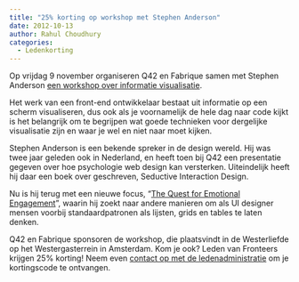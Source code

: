 ```yaml
---
title: "25% korting op workshop met Stephen Anderson"
date: 2012-10-13
author: Rahul Choudhury
categories: 
  - Ledenkorting
---
```

Op vrijdag 9 november organiseren Q42 en Fabrique samen met Stephen Anderson [een workshop over informatie visualisatie](http://qfee.nl/).

Het werk van een front-end ontwikkelaar bestaat uit informatie op een scherm visualiseren, dus ook als je voornamelijk de hele dag naar code kijkt is het belangrijk om te begrijpen wat goede technieken voor dergelijke visualisatie zijn en waar je wel en niet naar moet kijken.

Stephen Anderson is een bekende spreker in de design wereld. Hij was twee jaar geleden ook in Nederland, en heeft toen bij Q42 een presentatie gegeven over hoe psychologie web design kan versterken. Uiteindelijk heeft hij daar een boek over geschreven, Seductive Interaction Design.

Nu is hij terug met een nieuwe focus, “[The Quest for Emotional Engagement](http://qfee.nl/)”, waarin hij zoekt naar andere manieren om als UI designer mensen voorbij standaardpatronen als lijsten, grids en tables te laten denken.

Q42 en Fabrique sponsoren de workshop, die plaatsvindt in de Westerliefde op het Westergasterrein in Amsterdam. Kom je ook? Leden van Fronteers krijgen 25% korting! Neem even [contact op met de ledenadministratie](/nl/vereniging/contact/) om je kortingscode te ontvangen.
